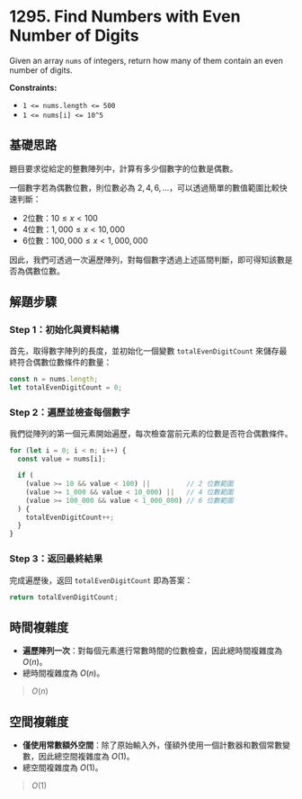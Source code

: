 # 1295. Find Numbers with Even Number of Digits

Given an array `nums` of integers, return how many of them contain an even number of digits.

**Constraints:**

- `1 <= nums.length <= 500`
- `1 <= nums[i] <= 10^5`

## 基礎思路

題目要求從給定的整數陣列中，計算有多少個數字的位數是偶數。

一個數字若為偶數位數，則位數必為 $2, 4, 6, \dots$，可以透過簡單的數值範圍比較快速判斷：

- 2位數：$10 \leq x < 100$
- 4位數：$1,000 \leq x < 10,000$
- 6位數：$100,000 \leq x < 1,000,000$

因此，我們可透過一次遍歷陣列，對每個數字透過上述區間判斷，即可得知該數是否為偶數位數。

## 解題步驟

### Step 1：初始化與資料結構

首先，取得數字陣列的長度，並初始化一個變數 `totalEvenDigitCount` 來儲存最終符合偶數位數條件的數量：

```typescript
const n = nums.length;
let totalEvenDigitCount = 0;
```

### Step 2：遍歷並檢查每個數字

我們從陣列的第一個元素開始遍歷，每次檢查當前元素的位數是否符合偶數條件。

```typescript
for (let i = 0; i < n; i++) {
  const value = nums[i];

  if (
    (value >= 10 && value < 100) ||         // 2 位數範圍
    (value >= 1_000 && value < 10_000) ||   // 4 位數範圍
    (value >= 100_000 && value < 1_000_000) // 6 位數範圍
  ) {
    totalEvenDigitCount++;
  }
}
```

### Step 3：返回最終結果

完成遍歷後，返回 `totalEvenDigitCount` 即為答案：

```typescript
return totalEvenDigitCount;
```

## 時間複雜度

- **遍歷陣列一次**：對每個元素進行常數時間的位數檢查，因此總時間複雜度為 $O(n)$。
- 總時間複雜度為 $O(n)$。

> $O(n)$

## 空間複雜度

- **僅使用常數額外空間**：除了原始輸入外，僅額外使用一個計數器和數個常數變數，因此總空間複雜度為 $O(1)$。
- 總空間複雜度為 $O(1)$。

> $O(1)$
